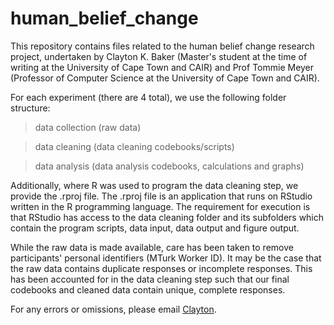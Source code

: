 # human_belief_change

This repository contains files related to the human belief change research project, undertaken by Clayton K. Baker (Master's student at the time of writing at the University of Cape Town and CAIR) and Prof Tommie Meyer (Professor of Computer Science at the University of Cape Town and CAIR).

For each experiment (there are 4 total), we use the following folder structure:
> data collection (raw data)

> data cleaning (data cleaning codebooks/scripts)

> data analysis (data analysis codebooks, calculations and graphs)

Additionally, where R was used to program the data cleaning step, we provide the .rproj file. The .rproj file is an application that runs on RStudio written in the R programming language. The requirement for execution is that RStudio has access to the data cleaning folder and its subfolders which contain the program scripts, data input, data output and figure output.

While the raw data is made available, care has been taken to remove participants' personal identifiers (MTurk Worker ID). It may be the case that the raw data contains duplicate responses or incomplete responses. This has been accounted for in the data cleaning step such that our final codebooks and cleaned data contain unique, complete responses. 

For any errors or omissions, please email <a href="mailto:clayton.baker@uct.ac.za">Clayton</a>.
